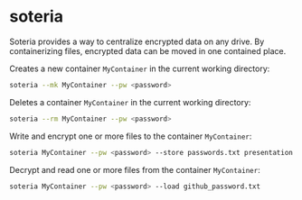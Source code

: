 # soteria

Soteria provides a way to centralize encrypted data on any drive. By containerizing
files, encrypted data can be moved in one contained place.

Creates a new container `MyContainer` in the current working directory:
```sh
soteria --mk MyContainer --pw <password>
```

Deletes a container `MyContainer` in the current working directory:
```sh
soteria --rm MyContainer --pw <password>
```

Write and encrypt one or more files to the container `MyContainer`:
```sh
soteria MyContainer --pw <password> --store passwords.txt presentation.mp4
```

Decrypt and read one or more files from the container `MyContainer`:
```sh
soteria MyContainer --pw <password> --load github_password.txt
```
